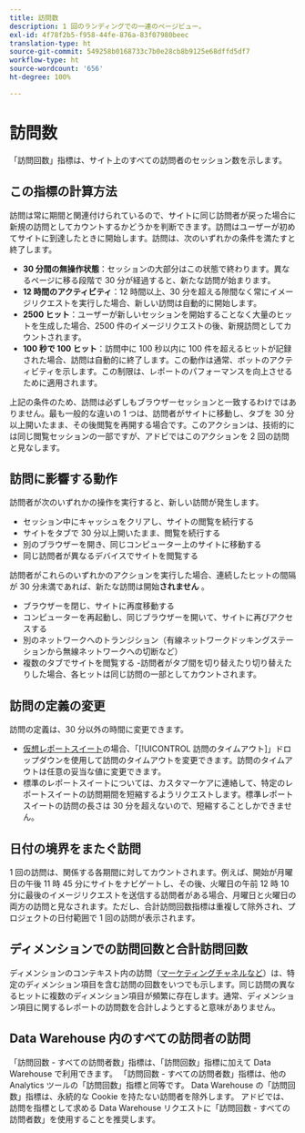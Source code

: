 ```yaml
---
title: 訪問数
description: 1 回のランディングでの一連のページビュー。
exl-id: 4f78f2b5-f958-44fe-876a-83f07980beec
translation-type: ht
source-git-commit: 549258b0168733c7b0e28cb8b9125e68dffd5df7
workflow-type: ht
source-wordcount: '656'
ht-degree: 100%

---
```


# 訪問数

「訪問回数」指標は、サイト上のすべての訪問者のセッション数を示します。

## この指標の計算方法

訪問は常に期間と関連付けられているので、サイトに同じ訪問者が戻った場合に新規の訪問としてカウントするかどうかを判断できます。訪問はユーザーが初めてサイトに到達したときに開始します。訪問は、次のいずれかの条件を満たすと終了します。

* **30 分間の無操作状態**：セッションの大部分はこの状態で終わります。異なるページに移る段階で 30 分が経過すると、新たな訪問が始まります。
* **12 時間のアクティビティ**：12 時間以上、30 分を超える隙間なく常にイメージリクエストを実行した場合、新しい訪問は自動的に開始します。
* **2500 ヒット**：ユーザーが新しいセッションを開始することなく大量のヒットを生成した場合、2500 件のイメージリクエストの後、新規訪問としてカウントされます。
* **100 秒で 100 ヒット**：訪問中に 100 秒以内に 100 件を超えるヒットが記録された場合、訪問は自動的に終了します。この動作は通常、ボットのアクティビティを示します。この制限は、レポートのパフォーマンスを向上させるために適用されます。

上記の条件のため、訪問は必ずしもブラウザーセッションと一致するわけではありません。最も一般的な違いの 1 つは、訪問者がサイトに移動し、タブを 30 分以上開いたまま、その後閲覧を再開する場合です。このアクションは、技術的には同じ閲覧セッションの一部ですが、アドビではこのアクションを 2 回の訪問と見なします。

## 訪問に影響する動作

訪問者が次のいずれかの操作を実行すると、新しい訪問が発生します。

* セッション中にキャッシュをクリアし、サイトの閲覧を続行する
* サイトをタブで 30 分以上開いたまま、閲覧を続行する
* 別のブラウザーを開き、同じコンピューター上のサイトに移動する
* 同じ訪問者が異なるデバイスでサイトを閲覧する

訪問者がこれらのいずれかのアクションを実行した場合、連続したヒットの間隔が 30 分未満であれば、新たな訪問は開始&#x200B;**されません** 。

* ブラウザーを閉じ、サイトに再度移動する
* コンピューターを再起動し、同じブラウザーを開いて、サイトに再びアクセスする
* 別のネットワークへのトランジション（有線ネットワークドッキングステーションから無線ネットワークへの切断など）
* 複数のタブでサイトを閲覧する -訪問者がタブ間を切り替えたり切り替えたりした場合、各ヒットは同じ訪問の一部としてカウントされます。

## 訪問の定義の変更

訪問の定義は、30 分以外の時間に変更できます。

* [仮想レポートスイート](../vrs/vrs-about.md)の場合、「[!UICONTROL 訪問のタイムアウト]」ドロップダウンを使用して訪問のタイムアウトを変更できます。訪問のタイムアウトは任意の妥当な値に変更できます。
* 標準のレポートスイートについては、カスタマーケアに連絡して、特定のレポートスイートの訪問期間を短縮するようリクエストします。標準レポートスイートの訪問の長さは 30 分を超えないので、短縮することしかできません。

## 日付の境界をまたぐ訪問

1 回の訪問は、関係する各期間に対してカウントされます。例えば、開始が月曜日の午後 11 時 45 分にサイトをナビゲートし、その後、火曜日の午前 12 時 10 分に最後のイメージリクエストを送信する訪問者がある場合、月曜日と火曜日の両方の訪問と見なされます。ただし、合計訪問回数指標は重複して除外され、プロジェクトの日付範囲で 1 回の訪問が表示されます。

## ディメンションでの訪問回数と合計訪問回数

ディメンションのコンテキスト内の訪問（[マーケティングチャネルなど](../dimensions/marketing-channel.md)）は、特定のディメンション項目を含む訪問の回数をいつでも示します。同じ訪問の異なるヒットに複数のディメンション項目が頻繁に存在します。通常、ディメンション項目に関するレポートの訪問数を合計しようとすると意味がありません。

## Data Warehouse 内のすべての訪問者の訪問

「訪問回数 - すべての訪問者数」指標は、「訪問回数」指標に加えて Data Warehouse で利用できます。 「訪問回数 - すべての訪問者数」指標は、他の Analytics ツールの「訪問回数」指標と同等です。 Data Warehouse の「訪問回数」指標は、永続的な Cookie を持たない訪問者を除外します。 アドビでは、訪問を指標として求める Data Warehouse リクエストに「訪問回数 - すべての訪問者数」を使用することを推奨します。
